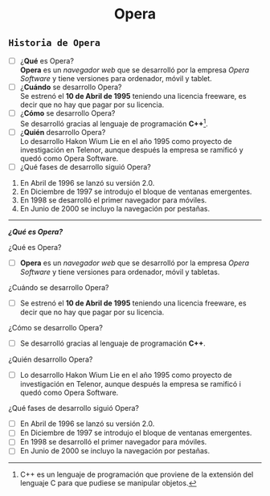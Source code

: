 <center> <h1>Opera</h1> </center>

## `Historia de Opera`   
- [ ] ¿**Qué** es Opera?  
**Opera** es un *navegador web* que se desarrolló por la empresa *Opera Software* y tiene versiones para ordenador, móvil y tablet.  
- [ ] ¿**Cuándo** se desarrollo Opera?  
Se estrenó el **10 de Abril de 1995** teniendo una licencia freeware, es decir que no hay que pagar por su licencia.  
- [ ] ¿**Cómo** se desarrollo Opera?  
Se desarrolló gracias al lenguaje de programación **C++**[^1].  
- [ ] ¿**Quién** desarrollo Opera?  
Lo desarrollo Hakon Wium Lie en el año 1995 como proyecto de investigación en Telenor, aunque después la empresa se ramificó y quedó como Opera Software.  
- [ ] ¿Qué fases de desarrollo siguió Opera?  
1.  En Abril de 1996 se lanzó su versión 2.0.  
2.  En Diciembre de 1997 se introdujo el bloque de ventanas emergentes.  
3.  En 1998 se desarrolló el primer navegador para móviles.  
4.  En Junio de 2000 se incluyo la navegación por pestañas.  

[^1]: C++ es un lenguaje de programación que proviene de la extensión del lenguaje C para que pudiese se manipular objetos.

-------------------------------------------------
**_¿Qué es Opera?_**  
<dl>
  <dt>¿Qué es Opera?</dt>

- [ ] **Opera** es un *navegador web* que se desarrolló por la empresa *Opera Software* y tiene versiones para ordenador, móvil y tabletas.

<dl>
  <dt>¿Cuándo se desarrollo Opera? </dt>

- [ ] Se estrenó el **10 de Abril de 1995** teniendo una licencia freeware, es decir que no hay que pagar por su licencia.

<dl>
  <dt>¿Cómo se desarrollo Opera?</dt>

- [ ] Se desarrolló gracias al lenguaje de programación **C++**.

<dl>
  <dt>¿Quién desarrollo Opera?</dt>

- [ ] Lo desarrollo Hakon Wium Lie en el año 1995 como proyecto de investigación en Telenor, aunque después la empresa se ramificó i quedó como Opera Software.

<dl>
  <dt>¿Qué fases de desarrollo siguió Opera?</dt>

- [ ] En Abril de 1996 se lanzó su versión 2.0.  
- [ ] En Diciembre de 1997 se introdujo el bloque de ventanas emergentes.  
- [ ] En 1998 se desarrolló el primer navegador para móviles.  
- [ ] En Junio de 2000 se incluyo la navegación por pestañas.
